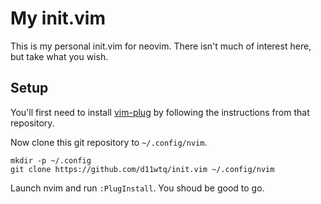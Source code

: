 # My init.vim

This is my personal init.vim for neovim. There isn't much of interest here, but
take what you wish.

## Setup

You'll first need to install [vim-plug](https://github.com/junegunn/vim-plug)
by following the instructions from that repository.

Now clone this git repository to `~/.config/nvim`.

```
mkdir -p ~/.config
git clone https://github.com/d11wtq/init.vim ~/.config/nvim
```

Launch nvim and run `:PlugInstall`. You shoud be good to go.
